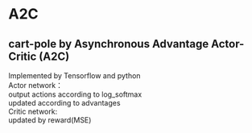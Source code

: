 # A2C
cart-pole by Asynchronous Advantage Actor-Critic (A2C)
---
Implemented by Tensorflow and python <br>
Actor network：<br>
output actions according to log_softmax <br>
updated according to advantages <br>
Critic network:<br>
updated by reward(MSE) <br>
